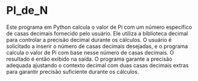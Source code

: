 # PI_de_N
Este programa em Python calcula o valor de Pi com um número específico de casas decimais fornecido pelo usuário. Ele utiliza a biblioteca decimal para controlar a precisão decimal durante os cálculos. O usuário é solicitado a inserir o número de casas decimais desejadas, e o programa calcula o valor de Pi com base nesse número de casas decimais. O resultado é então exibido na saída. O programa garante a precisão adequada ajustando o contexto decimal com duas casas decimais extras para garantir precisão suficiente durante os cálculos.

